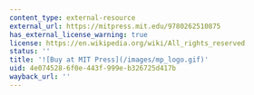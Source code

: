 ```yaml
---
content_type: external-resource
external_url: https://mitpress.mit.edu/9780262510875
has_external_license_warning: true
license: https://en.wikipedia.org/wiki/All_rights_reserved
status: ''
title: '![Buy at MIT Press](/images/mp_logo.gif)'
uid: 4e074528-6f0e-443f-999e-b326725d417b
wayback_url: ''
---
```

